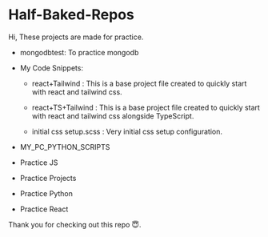 # Half-Baked-Repos

Hi, These projects are made for practice.

- mongodbtest: To practice mongodb

- My Code Snippets:

  - react+Tailwind : This is a base project file created to quickly start with react and tailwind css.

  - react+TS+Tailwind : This is a base project file created to quickly start with react and tailwind css alongside TypeScript.

  - initial css setup.scss : Very initial css setup configuration.

- MY_PC_PYTHON_SCRIPTS

- Practice JS

- Practice Projects

- Practice Python

- Practice React

Thank you for checking out this repo 😇.
